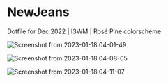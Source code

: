 # NewJeans
Dotfile for Dec 2022 | I3WM | Rosé Pine colorscheme


![Screenshot from 2023-01-18 04-01-49](https://user-images.githubusercontent.com/9318372/213001818-2ee0df4e-b769-442d-80b2-b565ef105e16.png)

![Screenshot from 2023-01-18 04-08-05](https://user-images.githubusercontent.com/9318372/213001865-43abba0a-0108-414a-a6d3-95e0f252c370.png)

![Screenshot from 2023-01-18 04-11-07](https://user-images.githubusercontent.com/9318372/213001935-ec8d3fab-e26a-44de-b773-7ab0e9687116.png)
